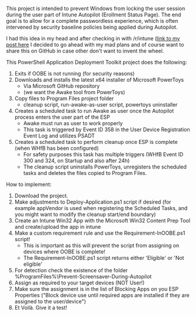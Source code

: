 This project is intended to prevent  Windows from locking the user session during the user part of Intune Autopilot (Erollment Status Page). 
The end goal is to allow for a complete passwordless experience, which is often intervened by security baseline policies being applied during Autopilot.

I had this idea in my head and after checking in with /r/intune ([link to my post here]([https://duckduckgo.com](https://www.reddit.com/r/Intune/comments/18o9ue5/lock_screen_screen_saver_during_autopilot/)) I decided to go ahead with my mad plans and of course want to share this on GitHub in case other don't want to invent the wheel.

This PowerShell Application Deployment Toolkit project does the following:

1. Exits if OOBE is not running (for security reasons)
2. Downloads and installs the latest x64 installer of Microsoft PowerToys 
   - Via Microsoft GitHub repository
   - (we want the Awake tool from PowerToys)
3. Copy files to Program Files project folder
   - cleanup script, run-awake-as-user script, powertoys uninstaller
4. Creates a scheduled task to run Awake as user once the Autopilot process enters the user part of the ESP 
   - Awake must run as user to work properly
   - This task is triggered by Event ID 358 in the User Device Registration Event Log and utilizes PSADT
5. Creates a scheduled task to perform cleanup once ESP is complete (when WHfB has been configured)
   - For safety purposes this task has multiple triggers (WHfB Event ID 300 and 324, on Startup and also after 24h)
   - The cleanup script uninstalls PowerToys, unregisters the scheduled tasks and deletes the files copied to Program Files.
  
How to implement:
1. Download the project.
2. Make adjustments to Deploy-Application.ps1 script if desired (for example appVendor is used when registering the Scheduled Tasks, and you might want to modify the cleanup start/end boundary)
3. Create an Intune Win32 App with the Microsoft Win32 Content Prep Tool and create/upload the app in intune
4. Make a custom requirement rule and use the Requirement-InOOBE.ps1 script!
   - This is important as this will prevent the script from assigning on devices where OOBE is complete!
   - The Requirement-InOOBE.ps1 script returns either 'Eligible' or 'Not eligible'
5. For detection check the existence of the folder %ProgramFiles%\Prevent-Screensaver-During-Autopilot
6. Assign as required to your target devices (NOT User!)
7. Make sure the assignment is in the list of Blocking Apps on you ESP Properties ("Block device use until required apps are installed if they are assigned to the user/device")
8. Et Voilà. Give it a test!
